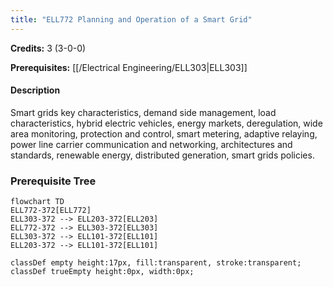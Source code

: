 ```yaml
---
title: "ELL772 Planning and Operation of a Smart Grid"
---
```

**Credits:** 3 (3-0-0)

**Prerequisites:** [[/Electrical Engineering/ELL303|ELL303]]

#### Description
Smart grids key characteristics, demand side management, load characteristics, hybrid electric vehicles, energy markets, deregulation, wide area monitoring, protection and control, smart metering, adaptive relaying, power line carrier communication and networking, architectures and standards, renewable energy, distributed generation, smart grids policies.

### Prerequisite Tree

```mermaid
flowchart TD
ELL772-372[ELL772]
ELL303-372 --> ELL203-372[ELL203]
ELL772-372 --> ELL303-372[ELL303]
ELL303-372 --> ELL101-372[ELL101]
ELL203-372 --> ELL101-372[ELL101]

classDef empty height:17px, fill:transparent, stroke:transparent;
classDef trueEmpty height:0px, width:0px;
```